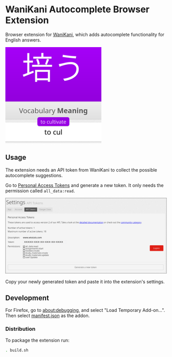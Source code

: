 # WaniKani Autocomplete Browser Extension

Browser extension for [WaniKani](https://www.wanikani.com), which adds autocomplete functionality for English answers.

<img width="300" src="screenshots/screenshot.png" alt="Screenshot of the autocomplete functionality">

## Usage

The extension needs an API token from WaniKani to collect the possible autocomplete suggestions.

Go to [Personal Access Tokens](https://www.wanikani.com/settings/personal_access_tokens) and generate a new token. It only needs the permission called `all_data:read`.

<img src="screenshots/settings.png" alt="Screenshot of the autocomplete functionality">

Copy your newly generated token and paste it into the extension's settings.

## Development

For Firefox, go to [about:debugging](about:debugging), and select "Load Temporary Add-on...". Then select [manifest.json](src/manifest.json) as the addon.

### Distribution

To package the extension run:

```bash
. build.sh
```
